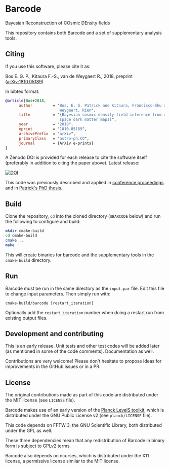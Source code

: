 # Barcode
Bayesian Reconstruction of COsmic DEnsity fields

This repository contains both Barcode and a set of supplementary analysis tools.

## Citing

If you use this software, please cite it as:

Bos E. G. P., Kitaura F.-S., van de Weygaert R., 2018, preprint ([arXiv:1810.05189](https://arxiv.org/abs/1810.05189))

In bibtex format:

```bibtex
@article{Bos+2018,
      author         = "Bos, E. G. Patrick and Kitaura, Francisco-Shu and van de
                        Weygaert, Rien",
      title          = "{Bayesian cosmic density field inference from redshift
                        space dark matter maps}",
      year           = "2018",
      eprint         = "1810.05189",
      archivePrefix  = "arXiv",
      primaryClass   = "astro-ph.CO",
      journal        = {ArXiv e-prints}
}
```

A Zenodo DOI is provided for each release to cite the software itself (preferably in addition to citing the paper above). Latest release:

[![DOI](https://zenodo.org/badge/152633059.svg)](https://zenodo.org/badge/latestdoi/152633059)

This code was previously described and applied in [conference proceedings](https://arxiv.org/abs/1611.01220) and in [Patrick's PhD thesis](https://www.rug.nl/research/portal/en/publications/clusters-voids-and-reconstructions-of-the-cosmic-web(0f7c3d17-9661-4b9f-a27c-dfac2990b844).html).

## Build

Clone the repository, `cd` into the cloned directory (`$BARCODE` below) and run the following to configure and build:

```sh
mkdir cmake-build
cd cmake-build
cmake ..
make
```

This will create binaries for barcode and the supplementary tools in the `cmake-build` directory.


## Run

Barcode must be run in the same directory as the `input.par` file.
Edit this file to change input parameters.
Then simply run with:

```
cmake-build/barcode [restart_iteration]
```

Optionally add the `restart_iteration` number when doing a restart run from existing output files.


## Development and contributing
This is an early release. Unit tests and other test codes will be added later (as mentioned in some of the code comments). Documentation as well.

Contributions are very welcome! Please don't hesitate to propose ideas for improvements in the GitHub issues or in a PR.


## License
The original contributions made as part of this code are distributed under the MIT license (see `LICENSE` file).

Barcode makes use of an early version of the [Planck LevelS toolkit](https://sourceforge.net/projects/planck-ls/), which is distributed under the GNU Public License v2 (see `planck/LICENSE` file).

This code depends on FFTW 3, the GNU Scientific Library, both distributed under the GPL as well.

These three dependencies mean that any redistribution of Barcode in binary form is subject to GPLv2 terms.

Barcode also depends on ncurses, which is distributed under the X11 license, a permissive license similar to the MIT license.
